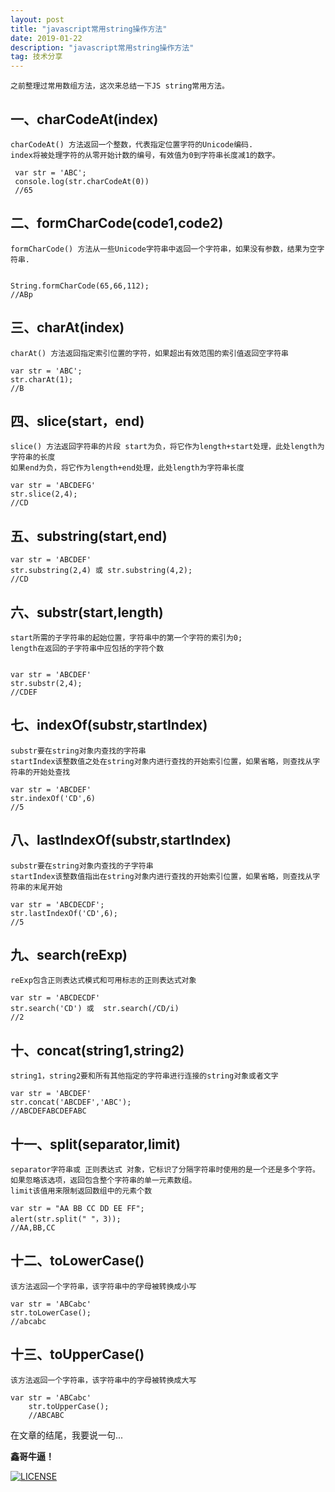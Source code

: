 ```yaml
---
layout: post
title: "javascript常用string操作方法"
date: 2019-01-22
description: "javascript常用string操作方法"
tag: 技术分享
---   
```


    之前整理过常用数组方法，这次来总结一下JS string常用方法。


## 一、charCodeAt(index)

    charCodeAt() 方法返回一个整数，代表指定位置字符的Unicode编码.
    index将被处理字符的从零开始计数的编号，有效值为0到字符串长度减1的数字。

     var str = 'ABC';
     console.log(str.charCodeAt(0))
     //65

## 二、formCharCode(code1,code2)

    formCharCode() 方法从一些Unicode字符串中返回一个字符串，如果没有参数，结果为空字符串.
    

    String.formCharCode(65,66,112);
    //ABp

## 三、charAt(index)

    charAt() 方法返回指定索引位置的字符，如果超出有效范围的索引值返回空字符串

    var str = 'ABC';
    str.charAt(1);
    //B

## 四、slice(start，end)

    slice() 方法返回字符串的片段 start为负，将它作为length+start处理，此处length为字符串的长度
    如果end为负，将它作为length+end处理，此处length为字符串长度

    var str = 'ABCDEFG'
    str.slice(2,4);
    //CD

## 五、substring(start,end)


    var str = 'ABCDEF'
    str.substring(2,4) 或 str.substring(4,2);
    //CD

## 六、substr(start,length)

    start所需的子字符串的起始位置，字符串中的第一个字符的索引为0;
    length在返回的子字符串中应包括的字符个数
    

    var str = 'ABCDEF'
    str.substr(2,4);
    //CDEF

## 七、indexOf(substr,startIndex)

    substr要在string对象内查找的字符串
    startIndex该整数值之处在string对象内进行查找的开始索引位置，如果省略，则查找从字符串的开始处查找

    var str = 'ABCDEF'
    str.indexOf('CD',6)
    //5

## 八、lastIndexOf(substr,startIndex)

    substr要在string对象内查找的子字符串
    startIndex该整数值指出在string对象内进行查找的开始索引位置，如果省略，则查找从字符串的末尾开始

    var str = 'ABCDECDF';
    str.lastIndexOf('CD',6);
    //5

## 九、search(reExp)

    reExp包含正则表达式模式和可用标志的正则表达式对象

    var str = 'ABCDECDF'
    str.search('CD') 或  str.search(/CD/i)
    //2

## 十、concat(string1,string2)

    string1，string2要和所有其他指定的字符串进行连接的string对象或者文字

    var str = 'ABCDEF'
    str.concat('ABCDEF','ABC');
    //ABCDEFABCDEFABC

## 十一、split(separator,limit)

    separator字符串或 正则表达式 对象，它标识了分隔字符串时使用的是一个还是多个字符。如果忽略该选项，返回包含整个字符串的单一元素数组。 
    limit该值用来限制返回数组中的元素个数

    var str = "AA BB CC DD EE FF"; 
    alert(str.split(" "，3));
    //AA,BB,CC

## 十二、toLowerCase()

    该方法返回一个字符串，该字符串中的字母被转换成小写

    var str = 'ABCabc'
    str.toLowerCase();
    //abcabc


## 十三、toUpperCase()

    该方法返回一个字符串，该字符串中的字母被转换成大写

    var str = 'ABCabc'
        str.toUpperCase();
        //ABCABC


在文章的结尾，我要说一句...


**鑫哥牛逼！**

[![LICENSE](https://img.shields.io/badge/license-Anti%20996-blue.svg)](https://github.com/996icu/996.ICU/blob/master/LICENSE)
